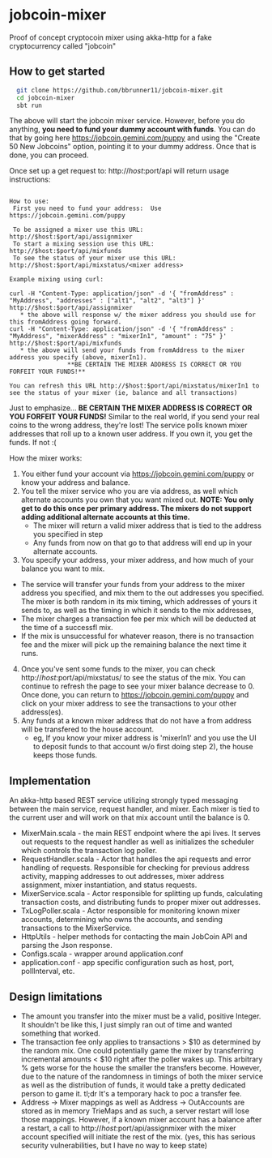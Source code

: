 # jobcoin-mixer
Proof of concept cryptocoin mixer using akka-http for a fake cryptocurrency called "jobcoin"


## How to get started

```bash
  git clone https://github.com/bbrunner11/jobcoin-mixer.git
  cd jobcoin-mixer
  sbt run
```
The above will start the jobcoin mixer service.  However, before you do anything, **you need to fund your dummy account with funds**.  You can do that by going here https://jobcoin.gemini.com/puppy and using the "Create 50 New Jobcoins" option, pointing it to your dummy address.  Once that is done, you can proceed.

Once set up a get request to: http://$host:$port/api will return usage instructions:
```All mixers are operational.

How to use:
 First you need to fund your address:  Use https://jobcoin.gemini.com/puppy

 To be assigned a mixer use this URL: http://$host:$port/api/assignmixer
 To start a mixing session use this URL: http://$host:$port/api/mixfunds
 To see the status of your mixer use this URL: http://$host:$port/api/mixstatus/<mixer address>

Example mixing using curl:

curl -H "Content-Type: application/json" -d '{ "fromAddress" : "MyAddress", "addresses" : ["alt1", "alt2", "alt3"] }' http://$host:$port/api/assignmixer
   * the above will response w/ the mixer address you should use for this fromAddress going forward.
curl -H "Content-Type: application/json" -d '{ "fromAddress" : "MyAddress", "mixerAddress" : "mixerIn1", "amount" : "75" }' http://$host:$port/api/mixfunds
   * the above will send your funds from fromAddress to the mixer address you specify (above, mixerIn1).
                **BE CERTAIN THE MIXER ADDRESS IS CORRECT OR YOU FORFEIT YOUR FUNDS!**

You can refresh this URL http://$host:$port/api/mixstatus/mixerIn1 to see the status of your mixer (ie, balance and all transactions)
```
Just to emphasize... **BE CERTAIN THE MIXER ADDRESS IS CORRECT OR YOU FORFEIT YOUR FUNDS!**
Similar to the real world, if you send your real coins to the wrong address, they're lost!
The service polls known mixer addresses that roll up to a known user address.  If you own it, you get the funds.  If not :(

How the mixer works:
1. You either fund your account via https://jobcoin.gemini.com/puppy or know your address and balance.
2. You tell the mixer service who you are via address, as well which alternate accounts you own that you want mixed out.  **NOTE: You only get to do this once per primary address.  The mixers do not support adding additional alternate accounts at this time.**
   * The mixer will return a valid mixer address that is tied to the address you specified in step 
   * Any funds from now on that go to that address will end up in your alternate accounts.
3.  You specify your address, your mixer address, and how much of your balance you want to mix.
   * The service will transfer your funds from your address to the mixer address you specified, and mix them to the out addresses you specified.  The mixer is both random in its mix timing, which addresses of yours it sends to, as well as the timing in which it sends to the mix addresses,
   * The mixer charges a transaction fee per mix which will be deducted at the time of a successfl mix.
   * If the mix is unsuccessful for whatever reason, there is no transaction fee and the mixer will pick up the remaining balance the next time it runs.
4.  Once you've sent some funds to the mixer, you can check http://$host:$port/api/mixstatus/<mixer address> to see the status of the mix.  You can continue to refresh the page to see your mixer balance decrease to 0.  Once done, you can return to https://jobcoin.gemini.com/puppy and click on your mixer address to see the transactions to your other address(es).
5.  Any funds at a known mixer address that do not have a from address will be transfered to the house account.
     * eg, If you know your mixer address is 'mixerIn1' and you use the UI to deposit funds to that account w/o first doing step 2), the house keeps those funds.  
## Implementation
An akka-http based REST service utilizing strongly typed messaging between the main service, request handler, and mixer.  Each mixer is tied to the current user and will work on that mix account until the balance is 0.

*  MixerMain.scala - the main REST endpoint where the api lives.  It serves out requests to the request handler as well as initializes the scheduler which controls the transaction log poller.
* RequestHandler.scala - Actor that handles the api requests and error handling of requests.  Responsible for checking for previous address activity, mapping addresses to out addresses, mixer address assignment, mixer instantiation, and status requests.   
* MixerService.scala - Actor responsible for splitting up funds, calculating transaction costs, and distributing funds to proper mixer out addresses.
* TxLogPoller.scala - Actor responsible for monitoring known mixer accounts, determining who owns the accounts, and sending transactions to the MixerService.
* HttpUtils - helper methods for contacting the main JobCoin API and parsing the Json response.
* Configs.scala - wrapper around application.conf
* application.conf - app specific configuration such as host, port, pollInterval, etc.


## Design limitations
* The amount you transfer into the mixer must be a valid, positive Integer.  It shouldn't be like this, I just simply ran out of time and wanted something that worked.
* The transaction fee only applies to transactions > $10 as determined by the random mix.  One could potentially game the mixer by transferring incremental amounts < $10 right after the poller wakes up.  This arbitrary % gets worse for the house the smaller the transfers become.  However, due to the nature of the randomness in timings of both the mixer service as well as the distribution of funds, it would take a pretty dedicated person to game it.  tl;dr It's a temporary hack to poc a transfer fee.
* Address -> Mixer mappings as well as Address -> OutAccounts are stored as in memory TrieMaps and as such, a server restart will lose those mappings.  However, if a known mixer account has a balance after a restart, a call to http://$host:$port/api/assignmixer with the mixer account specified will initiate the rest of the mix.  (yes, this has serious security vulnerabilities, but I have no way to keep state)
